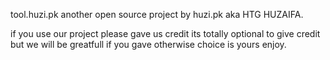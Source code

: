 tool.huzi.pk another open source project by huzi.pk aka HTG HUZAIFA.

if you use our project please gave us credit its totally optional to give credit but we will be greatfull if you gave otherwise choice is yours enjoy.